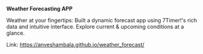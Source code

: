 **Weather Forecasting APP**


Weather at your fingertips: Built a dynamic forecast app using 7Timer!'s rich data and intuitive interface. Explore current & upcoming conditions at a glance.

Link: https://anveshambala.github.io/weather_forecast/
